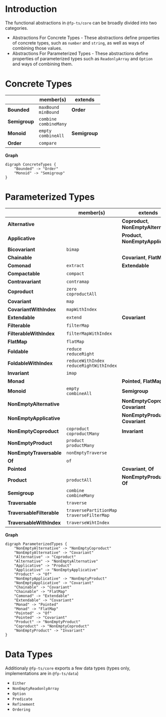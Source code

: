 # Introduction

The functional abstractions in `@fp-ts/core` can be broadly divided into two categories.

- Abstractions For Concrete Types - These abstractions define properties of concrete types, such as `number` and `string`, as well as ways of combining those values.
- Abstractions For Parameterized Types - These abstractions define properties of parameterized types such as `ReadonlyArray` and `Option` and ways of combining them.

# Concrete Types

|               | member(s)                  | extends       |
| ------------- | -------------------------- | ------------- |
| **Bounded**   | `maxBound`<br>`minBound`   | **Order**     |
| **Semigroup** | `combine`<br>`combineMany` |               |
| **Monoid**    | `empty`<br>`combineAll`    | **Semigroup** |
| **Order**     | `compare`                  |               |

**Graph**

```
digraph ConcreteTypes {
    "Bounded" -> "Order"
    "Monoid" -> "Semigroup"
}
```

# Parameterized Types

|                           | member(s)                                     | extends                                |
| ------------------------- | --------------------------------------------- | -------------------------------------- |
| **Alternative**           |                                               | **Coproduct**, **NonEmptyAlternative** |
| **Applicative**           |                                               | **Product**, **NonEmptyApplicative**   |
| **Bicovariant**           | `bimap`                                       |                                        |
| **Chainable**             |                                               | **Covariant**, **FlatMap**             |
| **Comonad**               | `extract`                                     | **Extendable**                         |
| **Compactable**           | `compact`                                     |                                        |
| **Contravariant**         | `contramap`                                   |                                        |
| **Coproduct**             | `zero`<br>`coproductAll`                      |                                        |
| **Covariant**             | `map`                                         |                                        |
| **CovariantWithIndex**    | `mapWithIndex`                                |                                        |
| **Extendable**            | `extend`                                      | **Covariant**                          |
| **Filterable**            | `filterMap`                                   |                                        |
| **FilterableWithIndex**   | `filterMapWithIndex`                          |                                        |
| **FlatMap**               | `flatMap`                                     |                                        |
| **Foldable**              | `reduce`<br>`reduceRight`                     |                                        |
| **FoldableWithIndex**     | `reduceWithIndex`<br>`reduceRightWithIndex`   |                                        |
| **Invariant**             | `imap`                                        |                                        |
| **Monad**                 |                                               | **Pointed**, **FlatMap**               |
| **Monoid**                | `empty`<br>`combineAll`                       | **Semigroup**                          |
| **NonEmptyAlternative**   |                                               | **NonEmptyCoproduct**, **Covariant**   |
| **NonEmptyApplicative**   |                                               | **NonEmptyProduct**, **Covariant**     |
| **NonEmptyCoproduct**     | `coproduct`<br>`coproductMany`                | **Invariant**                          |
| **NonEmptyProduct**       | `product`<br>`productMany`                    |                                        |
| **NonEmptyTraversable**   | `nonEmptyTraverse`                            |                                        |
| **Of**                    | `of`                                          |                                        |
| **Pointed**               |                                               | **Covariant**, **Of**                  |
| **Product**               | `productAll`                                  | **NonEmptyProduct**, **Of**            |
| **Semigroup**             | `combine`<br>`combineMany`                    |                                        |
| **Traversable**           | `traverse`                                    |                                        |
| **TraversableFilterable** | `traversePartitionMap`<br>`traverseFilterMap` |                                        |
| **TraversableWithIndex**  | `traverseWihtIndex`                           |                                        |

**Graph**

```
digraph ParameterizedTypes {
    "NonEmptyAlternative" -> "NonEmptyCoproduct"
    "NonEmptyAlternative" -> "Covariant"
    "Alternative" -> "Coproduct"
    "Alternative" -> "NonEmptyAlternative"
    "Applicative" -> "Product"
    "Applicative" -> "NonEmptyApplicative"
    "Product" -> "Of"
    "NonEmptyApplicative" -> "NonEmptyProduct"
    "NonEmptyApplicative" -> "Covariant"
    "Chainable" -> "Covariant"
    "Chainable" -> "FlatMap"
    "Comonad" -> "Extendable"
    "Extendable" -> "Covariant"
    "Monad" -> "Pointed"
    "Monad" -> "FlatMap"
    "Pointed" -> "Of"
    "Pointed" -> "Covariant"
    "Product" -> "NonEmptyProduct"
    "Coproduct" -> "NonEmptyCoproduct"
    "NonEmptyProduct" -> "Invariant"
}
```

# Data Types

Additionaly `@fp-ts/core` exports a few data types (types only, implementations are in `@fp-ts/data`)

- `Either`
- `NonEmptyReadonlyArray`
- `Option`
- `Predicate`
- `Refinement`
- `Ordering`
